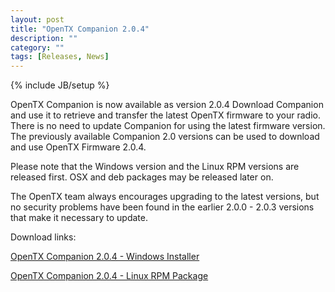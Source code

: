 ```yaml
---
layout: post
title: "OpenTX Companion 2.0.4"
description: ""
category: ""
tags: [Releases, News]
---
```

{% include JB/setup %}

OpenTX Companion is now available as version 2.0.4 
Download Companion and use it to retrieve and transfer the latest OpenTX firmware to your radio.
There is no need to update Companion for using the latest firmware version. The previously available Companion 2.0 versions can be used to download and use OpenTX Firmware 2.0.4.

Please note that the Windows version and the Linux RPM versions are released first. OSX and deb packages may be released later on.

The OpenTX team always encourages upgrading to the latest versions, but no security problems have been found in the earlier 2.0.0 - 2.0.3 versions that make it necessary to update.

Download links:

[OpenTX Companion 2.0.4 - Windows Installer](http://downloads-20.open-tx.org/companion/companionInstall_2.0.4.exe)

[OpenTX Companion 2.0.4 - Linux RPM Package](http://downloads-20.open-tx.org/companion/companion-2.0.4-i686.rpm)

